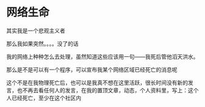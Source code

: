 # 网络生命

其实我是一个悲观主义者

那么我如果突然。。。。没了的话

我的网络上种种怎么去处理，虽然知道这些应该用一句——我死后管他滔天洪水。

那么是不是可以有一个程序，可以宣布我某个网络区域已经死亡的消息呢

这个不是在我物理死亡后，也可以是我真不想在这里活跃，很长时间没有新的发言，也不再去看任何人的发言，在我的置顶文章，动态，个人资料里，写上：这个人已经死亡，至少在这个社区内
